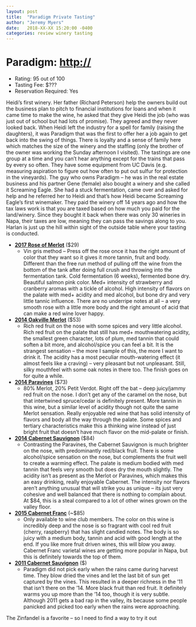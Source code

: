 ```yaml
---
layout: post
title:  "Paradigm Private Tasting"
author: "Jeremy Myers"
date:   2018-XX-XX 15:20:00 -0400
categories: review winery tasting
---
```

# **Paradigm**: <http://>
* Rating: 95 out of 100
* Tasting Fee: $???
* Reservation Required: Yes

Heidi’s first winery.  Her father (Richard Peterson) help the owners build out the business plan to pitch to financial institutions for loans and when it came time to make the wine, he asked that they give Heidi the job (who was just out of school but had lots of promise).  They agreed and they never looked back.  When Heidi left the industry for a spell for family (raising the daughters), it was Paradigm that was the first to offer her a job again to get back into the swing of things.  There is loyalty and a sense of family here which matches the size of the winery and the staffing (only the brother of the owner was working the Sunday afternoon I visited).  The tastings are one group at a time and you can’t hear anything except for the trains that pass by every so often.  They have some equipment from UC Davis (e.g. measuring aspiration to figure out how often to put out sulfur for protection in the vineyards).  The guy who owns Paradigm – he was in the real estate business and his partner Gene (female) also bought a winery and she called it Screaming Eagle.  She had a stuck fermentation, came over and asked for help and he referred her to Heidi and that’s how Heidi became Screaming Eagle’s first winemaker.  They paid the winery off 14 years ago and how the tax laws work is that you are taxed based on how much you paid for the land/winery.  Since they bought it back when there was only 30 wineries in Napa, their taxes are low, meaning they can pass the savings along to you.  Harlan is just up the hill within sight of the outside table where your tasting is conducted.  

* [**2017 Rose of Merlot**]() ($29)
  * Vin gris method – Press off the rose once it has the right amount of color that they want so it gives it more tannin, fruit and body.  Different than the free run method of pulling off the wine from the bottom of the tank after doing full crush and throwing into the fermentation tank.  Cold fermentation (6 weeks), fermented bone dry.  Beautiful salmon pink color.  Med+ intensity of strawberry and cranberry aromas with a tickle of alcohol.  High intensity of flavors on the palate with med+ acidity and med alcohol, but bone dry and very little tannic influence.  There are no underripe notes at all – a very smooth rose with a little more body and the right amount of acid that can make a red wine lover happy.  
* [**2014 Oakville Merlot**]() ($53)
  * Rich red fruit on the nose with some spices and very little alcohol.  Rich red fruit on the palate that still has med+ mouthwatering acidity, the smallest green character, lots of plum, med tannin that could soften a bit more, and alcohol/spice you can feel a bit.  It is the strangest sensation – the more I sample of this, the more I want to drink it.  The acidity has a most peculiar mouth-watering effect (it almost feels like a craving) – very pleasant but not unpleasant.  Still, silky mouthfeel with some oak notes in there too.  The finish goes on for quite a while.  
* [**2014 Paravines**]() ($73)
  * 80% Merlot, 20% Petit Verdot.  Right off the bat – deep juicy/jammy red fruit on the nose.  I don’t get any of the caramel on the nose, but that intertwined spruce/cedar is definitely present.  More tannin in this wine, but a similar level of acidity though not quite the same Merlot sensation.  Really enjoyable red wine that has solid intensity of flavors and body all the way through the palate.  Some spices and tertiary characteristics make this a thinking wine instead of just bright fruit that doesn’t have much flavor on the mid-palate or finish.  
* [**2014 Cabernet Sauvignon**]() ($84)
  * Contrasting the Paravines, the Cabernet Sauvignon is much brighter on the nose, with predominantly red/black fruit.  There is some alcohol/spice sensation on the nose, but complements the fruit well to create a warming effect.  The palate is medium bodied with med tannin that feels very smooth but does dry the mouth slightly.  The acidity isn’t as present as the Merlot or Paravines, which makes this an easy drinking, really enjoyable Cabernet.  The intensity nor flavors aren’t anything unusual that will strike you as unique – its just very cohesive and well balanced that there is nothing to complain about.  At $84, this is a steal compared to a lot of other wines grown on the valley floor.  
* [**2015 Cabernet Franc**]() (~$85)
  * Only available to wine club members.  The color on this wine is incredibly deep and the nose is so fragrant with cool red fruit (cherry, raspberry) that has slight candied notes.  The body is so juicy with a medium body, tannin and acid with good length at the end.  If you like more fruit driven wines, this will blow you away.  Cabernet Franc varietal wines are getting more popular in Napa, but this is definitely towards the top of them.  
* [**2011 Cabernet Sauvignon**]() ($)
  * Paradigm did not pick early when the rains came during harvest time.  They blow dried the vines and let the last bit of sun get captured by the vines.  This resulted in a deeper richness in the ’11 that isn’t there on the ’14.  More black fruit than red fruit.  It definitely warms you up more than the ’14 too, though it is very subtle.  Although 2011 gets a bad rap in the valley, its because some people panicked and picked too early when the rains were approaching.  


The Zinfandel is a favorite – so I need to find a way to try it out 


